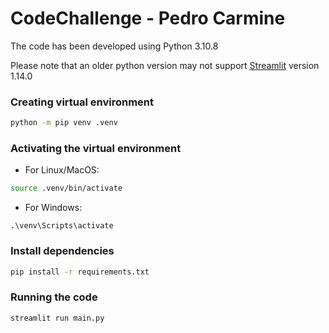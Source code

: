 # CodeChallenge - Pedro Carmine

The code has been developed using Python 3.10.8

Please note that an older python version may not support [Streamlit](https://docs.streamlit.io/library/changelog#:~:text=Copy-,Version%201.14.0,-Release%20date%3A%20October) version 1.14.0

### Creating virtual environment
```bash
python -m pip venv .venv
```

### Activating the virtual environment

- For Linux/MacOS:
 
```bash
source .venv/bin/activate
```
- For Windows:

```
.\venv\Scripts\activate
```

### Install dependencies
```bash
pip install -r requirements.txt
```

### Running the code
```bash
streamlit run main.py
```
